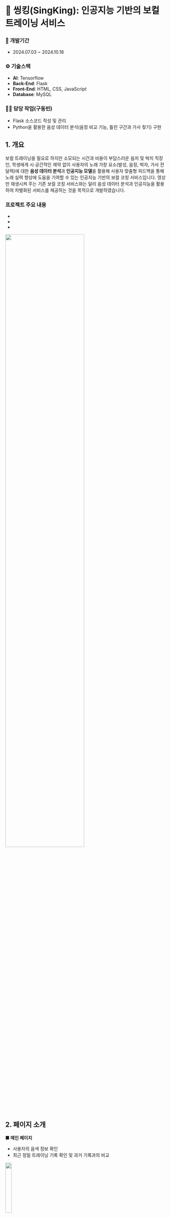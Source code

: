 # 🎤 씽킹(SingKing): 인공지능 기반의 보컬 트레이닝 서비스

### 📅 개발기간
- 2024.07.03 ~ 2024.10.18

### ⚙️ 기술스택
- **AI**: Tensorflow
- **Back-End**: Flask
- **Front-End**: HTML, CSS, JavaScript
- **Database**: MySQL

### 👨‍💼 담당 작업(구동빈)
- Flask 소스코드 작성 및 관리
- Python을 활용한 음성 데이터 분석(음정 비교 기능, 틀린 구간과 가사 찾기) 구현

## 1. 개요
보컬 트레이닝을 필요로 하지만 소모되는 시간과 비용이 부담스러운 음치 및 박치 직장인, 학생에게 시·공간적인 제약 없이 사용자의 노래 가창 요소(발성, 음정, 박자, 가사 전달력)에 대한 **음성 데이터 분석**과 **인공지능 모델**을 활용해 사용자 맞춤형 피드백을 통해 노래 실력 향상에 도움을 기여할 수 있는 인공지능 기반의 보컬 코칭 서비스입니다. 영상만 재생시켜 주는 기존 보컬 코칭 서비스와는 달리 음성 데이터 분석과 인공지능을 활용하여 차별화된 서비스를 제공하는 것을 목적으로 개발하였습니다.

### 프로젝트 주요 내용
-
-
-

<img src="https://github.com/user-attachments/assets/89b3538c-924b-4a13-a0b2-e08f9263fad0" width="70%" height="70%"/>

## 2. 페이지 소개
**■ 메인 페이지**
  - 사용자의 음색 정보 확인
  - 최근 정밀 트레이닝 기록 확인 및 과거 기록과의 비교
<img src="https://github.com/user-attachments/assets/952f1263-2318-409a-b476-700717aebc5f" width="20%" height="20%"/>


**■ 트레이닝 페이지**

<img src="https://github.com/user-attachments/assets/36b942c0-7ef2-4e69-aecd-fb53d7d33364" width="20%" height="20%"/>


**■ 트레이닝 페이지 - AI 음색 진단**
- 사용자가 음성을 입력하면 **네 개의 음색 정보**(발라드, 댄스, 락, 트로트) 중 가장 어울리는(유사한) 음색을 선정해 줌
- 음성 데이터를 목소리의 특성 정보를 알 수 있는 MFCC로 변환하여 CNN으로 모델 학습
<img src="https://github.com/user-attachments/assets/44b9d4db-fe26-48cc-811c-8d238f8712f2" width="20%" height="30%"/>
<img src="https://github.com/user-attachments/assets/031cc45a-eaa9-4082-813f-d60f5ed687fd" width="20%" height="30%"/>


**■ 트레이닝 페이지 - 정밀 트레이닝**
- 원하는 곡을 선정한 후 노래 가창 가능
- 사용자 노래의 **음정과 박자**를 원곡 가수의 노래와 비교하여 점수를 산정하고, 두가지 **그래프로 표시**해 줌
- **틀린 구간을 선별**해 가사와 반주를 실행해 반복 연습 가능
<img src="https://github.com/user-attachments/assets/9cceae9a-cbfc-4656-961a-3c62b8dbd509" width="20%" height="20%"/>
<img src="https://github.com/user-attachments/assets/b2cbd1bf-3b79-4782-97d6-1d64a02525cd" width="20%" height="20%"/>
<img src="https://github.com/user-attachments/assets/d6cfddd7-292c-4f1d-8aab-4635fc0e05f9" width="20%" height="20%"/>
<img src="https://github.com/user-attachments/assets/401ba3bf-9ba2-454e-a170-e06760d33c82" width="20%" height="20%"/>
<img src="https://github.com/user-attachments/assets/ab2a84b3-0ca8-41c2-b438-24dea12ee47f" width="17%" height="17%"/>

**■ 트레이닝 페이지 - 음역대 진단**
- 피아노 건반을 눌러서 재생되는 음정을 따라 음을 내면 사용자가 소리낸 음정과 주파수를 보여줌
- 1옥타브 ~ 3옥타브까지 확인 가능
<img src="https://github.com/user-attachments/assets/c48378c5-ad99-4d79-b4f5-7259cd6844bf" width="30%" height="30%"/>

**■ 매칭 페이지**
- 사용자 간의 멘토 멘티 매칭
- 전문가와의 멘토 멘티 매칭
- 사용자 멘토는 레벨 5이상부터 등록 가능
<img src="https://github.com/user-attachments/assets/84711f62-c9e5-4fb3-8b0c-232a9d062839" width="30%" height="30%"/>

**■ 마이 페이지**
- 음색 정보 확인
- 보컬 데이터 확인
- 트레이닝 기록 확인
<img src="https://github.com/user-attachments/assets/dd010647-f565-43e1-8ef3-c4321c95b49f" width="30%" height="30%"/>
